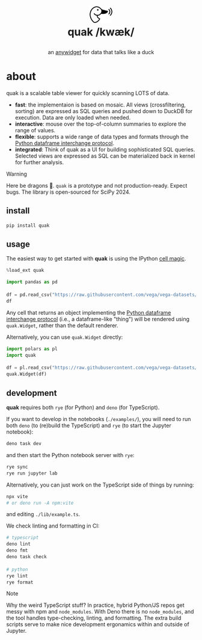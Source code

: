 <h1>
<p align="center">
  <img src="./logo.svg" alt="quak logo" width="60">
  <br>quak /kwæk/
</h1>
  <p align="center">
    <span>an <a href="https://github.com/manzt/anywidget">anywidget</a> for data that talks like a duck</span>
  </p>
</p>

# about

quak is a scalable table viewer for quickly scanning LOTS of data.

- **fast**: the implementaion is based on mosaic. All views (crossfiltering,
  sorting) are expressed as SQL queries and pushed down to DuckDB for
  execution. Data are only loaded when needed. 
- **interactive**: mouse over the top-of-column summaries to explore the range
  of values.
- **flexible**: supports a wide range of data types and formats through the
  [Python dataframe interchange
  protocol](https://data-apis.org/dataframe-protocol/latest/purpose_and_scope.html).
- **integrated**: Think of quak as a UI for building sophisticated SQL queries.
  Selected views are expressed as SQL can be materialized back in kernel for
  further analysis.

> [!WARNING]
> Here be dragons 🐉. `quak` is a prototype and not production-ready. Expect bugs.
> The library is open-sourced for SciPy 2024.

## install

```sh
pip install quak
```

## usage

The easiest way to get started with **quak** is using the IPython
[cell magic](https://ipython.readthedocs.io/en/stable/interactive/magics.html).

```python
%load_ext quak
```

```python
import pandas as pd

df = pd.read_csv("https://raw.githubusercontent.com/vega/vega-datasets/main/data/airports.csv")
df
```

Any cell that returns an object implementing the
[Python dataframe interchange protocol](https://data-apis.org/dataframe-protocol/latest/purpose_and_scope.html)
(i.e., a dataframe-like "thing") will be rendered using `quak.Widget`, rather
than the default renderer.

Alternatively, you can use `quak.Widget` directly:

```python
import polars as pl
import quak

df = pl.read_csv("https://raw.githubusercontent.com/vega/vega-datasets/main/data/airports.csv")
quak.Widget(df)
```

## development

**quak** requires both `rye` (for Python) and `deno` (for TypeScript).

If you want to develop in the notebooks (`./examples/`), you will need to run
both `deno` (to (re)build the TypeScript) and `rye` (to start the Jupyter
notebook):

```sh
deno task dev
```

and then start the Python notebook server with `rye`:

```sh
rye sync
rye run jupyter lab
```

Alternatively, you can just work on the TypeScript side of things by running:

```sh
npx vite
# or deno run -A npm:vite
```

and editing `./lib/example.ts`.

We check linting and formatting in CI:

```sh
# typescript
deno lint
deno fmt
deno task check

# python
rye lint
rye format
```

> [!NOTE]
> Why the weird TypeScript stuff? In practice, hybrid Python/JS repos get messy
> with npm and `node_modules`. With Deno there is no `node_modules`, and the
> tool handles type-checking, linting, and formatting. The extra build scripts
> serve to make nice development ergonamics within and outside of Jupyter.
